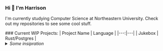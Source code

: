 ### Hi 👋 I'm Harrison

I'm currently studying Computer Science at Northeastern University. Check out my repositories to see some cool stuff.

<!--->

### Current WIP Projects:
| Project Name | Language |
|---:|---|
| Jukebox | Rust/Postgres |

<!--->
  
<details>
<summary><i>Some insipration</i></summary>
  <br />
  
  > To be or not to be.
  
  — Shakespeare
  
  > To do is to be.
  
  — Nietzsche
  
  > To be is to do.
  
  — Sartre
  
  > Do be do be do.
  
  — Sinatra
</details>
<!--
**harrison-e/harrison-e** is a ✨ _special_ ✨ repository because its `README.md` (this file) appears on your GitHub profile.

Here are some ideas to get you started:

- 🔭 I’m currently working on ...
- 🌱 I’m currently learning ...
- 👯 I’m looking to collaborate on ...
- 🤔 I’m looking for help with ...
- 💬 Ask me about ...
- 📫 How to reach me: ...
- 😄 Pronouns: ...
- ⚡ Fun fact: ...
-->
